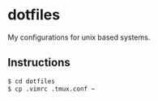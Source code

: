 # dotfiles

My configurations for unix based systems.

## Instructions

```bash
$ cd dotfiles
$ cp .vimrc .tmux.conf ~
```
